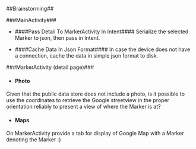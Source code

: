 ##Brainstorming##

###MainActivity###

* ####Pass Detail To MarkerActivity In Intent####
Serialize the selected Marker to json, then pass in Intent.

* ####Cache Data In Json Format####
In case the device does not have a connection, cache the data in simple json format to disk.
 



###MarkerActivity (detail page)###

* #### Photo ####
Given that the public data store does not include a photo, is it possible to use the coordinates to retrieve the Google streetview in the proper orientation reliably to present a view of where the Marker is at?


* #### Maps ####
On MarkerActivity provide a tab for display of Google Map with a Marker denoting the Marker :)



